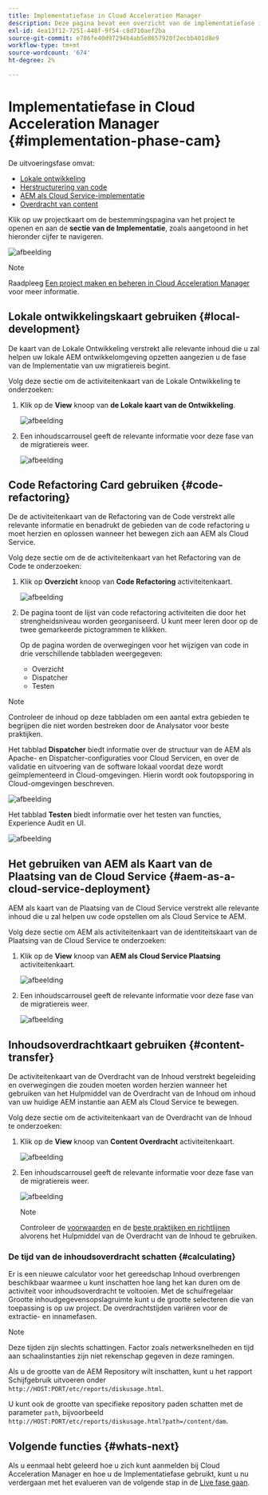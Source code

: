 ```yaml
---
title: Implementatiefase in Cloud Acceleration Manager
description: Deze pagina bevat een overzicht van de implementatiefase in Cloud Acceleration Manager.
exl-id: 4ea13f12-7251-448f-9f54-c8d710aef2ba
source-git-commit: e786fe40d97294b4ab5e8657920f2ecbb401d8e9
workflow-type: tm+mt
source-wordcount: '674'
ht-degree: 2%

---
```


# Implementatiefase in Cloud Acceleration Manager {#implementation-phase-cam}

De uitvoeringsfase omvat:

* [Lokale ontwikkeling](#local-development)
* [Herstructurering van code](#code-refactoring)
* [AEM als Cloud Service-implementatie](#aem-as-a-cloud-service-deployment)
* [Overdracht van content](#content-transfer)


Klik op uw projectkaart om de bestemmingspagina van het project te openen en aan de **sectie van de Implementatie**, zoals aangetoond in het hieronder cijfer te navigeren.

![afbeelding](/help/move-to-cloud-service/cloud-acceleration-manager/assets/implementation-1.png)

>[!NOTE]
>Raadpleeg [Een project maken en beheren in Cloud Acceleration Manager](https://experienceleague.adobe.com/docs/experience-manager-cloud-service/moving/cloud-acceleration-manager/using-cam/getting-started-cam.html?lang=en#create-project) voor meer informatie.


## Lokale ontwikkelingskaart gebruiken {#local-development}

De kaart van de Lokale Ontwikkeling verstrekt alle relevante inhoud die u zal helpen uw lokale AEM ontwikkelomgeving opzetten aangezien u de fase van de Implementatie van uw migratiereis begint.

Volg deze sectie om de activiteitenkaart van de Lokale Ontwikkeling te onderzoeken:

1. Klik op de **View** knoop van **de Lokale kaart van de Ontwikkeling**.

   ![afbeelding](/help/move-to-cloud-service/cloud-acceleration-manager/assets/implementation-2.png)

1. Een inhoudscarrousel geeft de relevante informatie voor deze fase van de migratiereis weer.

   ![afbeelding](/help/move-to-cloud-service/cloud-acceleration-manager/assets/implementation-3.png)


## Code Refactoring Card gebruiken {#code-refactoring}

De de activiteitenkaart van de Refactoring van de Code verstrekt alle relevante informatie en benadrukt de gebieden van de code refactoring u moet herzien en oplossen wanneer het bewegen zich aan AEM als Cloud Service.

Volg deze sectie om de de activiteitenkaart van het Refactoring van de Code te onderzoeken:

1. Klik op **Overzicht** knoop van **Code Refactoring** activiteitenkaart.

   ![afbeelding](/help/move-to-cloud-service/cloud-acceleration-manager/assets/implementation-4.png)

1. De pagina toont de lijst van code refactoring activiteiten die door het strengheidsniveau worden georganiseerd. U kunt meer leren door op de twee gemarkeerde pictogrammen te klikken.

   Op de pagina worden de overwegingen voor het wijzigen van code in drie verschillende tabbladen weergegeven:

   * Overzicht
   * Dispatcher
   * Testen

>[!NOTE]
>Controleer de inhoud op deze tabbladen om een aantal extra gebieden te begrijpen die niet worden bestreken door de Analysator voor beste praktijken.

Het tabblad **Dispatcher** biedt informatie over de structuur van de AEM als Apache- en Dispatcher-configuraties voor Cloud Servicen, en over de validatie en uitvoering van de software lokaal voordat deze wordt geïmplementeerd in Cloud-omgevingen. Hierin wordt ook foutopsporing in Cloud-omgevingen beschreven.

![afbeelding](/help/move-to-cloud-service/cloud-acceleration-manager/assets/coderefactoring-2.png)

Het tabblad **Testen** biedt informatie over het testen van functies, Experience Audit en UI.

![afbeelding](/help/move-to-cloud-service/cloud-acceleration-manager/assets/coderefactoring-3.png)


## Het gebruiken van AEM als Kaart van de Plaatsing van de Cloud Service {#aem-as-a-cloud-service-deployment}

AEM als kaart van de Plaatsing van de Cloud Service verstrekt alle relevante inhoud die u zal helpen uw code opstellen om als Cloud Service te AEM.

Volg deze sectie om AEM als activiteitenkaart van de identiteitskaart van de Plaatsing van de Cloud Service te onderzoeken:

1. Klik op de **View** knoop van **AEM als Cloud Service Plaatsing** activiteitenkaart.

   ![afbeelding](/help/move-to-cloud-service/cloud-acceleration-manager/assets/implementation-6.png)

1. Een inhoudscarrousel geeft de relevante informatie voor deze fase van de migratiereis weer.

   ![afbeelding](/help/move-to-cloud-service/cloud-acceleration-manager/assets/aem-deployment-card.png)


## Inhoudsoverdrachtkaart gebruiken {#content-transfer}

De activiteitenkaart van de Overdracht van de Inhoud verstrekt begeleiding en overwegingen die zouden moeten worden herzien wanneer het gebruiken van het Hulpmiddel van de Overdracht van de Inhoud om inhoud van uw huidige AEM instantie aan AEM als Cloud Service te bewegen.

Volg deze sectie om de activiteitenkaart van de Overdracht van de Inhoud te onderzoeken:

1. Klik op de **View** knoop van **Content Overdracht** activiteitenkaart.

   ![afbeelding](/help/move-to-cloud-service/cloud-acceleration-manager/assets/implementation-8.png)

1. Een inhoudscarrousel geeft de relevante informatie voor deze fase van de migratiereis weer.

   ![afbeelding](/help/move-to-cloud-service/cloud-acceleration-manager/assets/content-transfertool-card.png)

   >[!NOTE]
   >Controleer de [voorwaarden](https://experienceleague.adobe.com/docs/experience-manager-cloud-service/moving/cloud-migration/content-transfer-tool/prerequisites-content-transfer-tool.html?lang=en) en de [beste praktijken en richtlijnen](https://experienceleague.adobe.com/docs/experience-manager-cloud-service/moving/cloud-migration/content-transfer-tool/overview-content-transfer-tool.html?lang=en) alvorens het Hulpmiddel van de Overdracht van de Inhoud te gebruiken.

### De tijd van de inhoudsoverdracht schatten {#calculating}

Er is een nieuwe calculator voor het gereedschap Inhoud overbrengen beschikbaar waarmee u kunt inschatten hoe lang het kan duren om de activiteit voor inhoudsoverdracht te voltooien. Met de schuifregelaar Grootte inhoudgegevensopslagruimte kunt u de grootte selecteren die van toepassing is op uw project. De overdrachtstijden variëren voor de extractie- en innamefasen.

>[!NOTE]
>Deze tijden zijn slechts schattingen. Factor zoals netwerksnelheden en tijd aan schaalinstanties zijn niet rekenschap gegeven in deze ramingen.

Als u de grootte van de AEM Repository wilt inschatten, kunt u het rapport Schijfgebruik uitvoeren onder `http://HOST:PORT/etc/reports/diskusage.html`.

U kunt ook de grootte van specifieke repository paden schatten met de parameter `path`, bijvoorbeeld `http://HOST:PORT/etc/reports/diskusage.html?path=/content/dam`.

## Volgende functies {#whats-next}

Als u eenmaal hebt geleerd hoe u zich kunt aanmelden bij Cloud Acceleration Manager en hoe u de Implementatiefase gebruikt, kunt u nu verdergaan met het evalueren van de volgende stap in de [Live fase gaan](https://experienceleague.adobe.com/docs/experience-manager-cloud-service/moving/cloud-acceleration-manager/using-cam/cam-golive-phase.html?lang=en).
